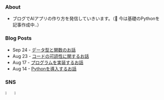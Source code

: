 ### About

- ブログでAIアプリの作り方を発信していきいます。（🔰 今は基礎のPythonを記事作成中..）


### Blog Posts

- Sep 24 - [データ型と関数のお話](https://juvet-ai.com/not-scared-anymore-python/)
- Aug 23 - [コードの可読性に関するお話](https://juvet-ai.com/only-way-to-avoid-mistake-python/)
- Aug 17 - [プログラムを実装するお話](https://juvet-ai.com/speed-python/)
- Aug 14 - [Pythonを導入するお話](https://juvet-ai.com/easy-way-ai/)


### SNS
[<img src="https://user-images.githubusercontent.com/91817942/135741919-1da03211-38b2-4837-8eee-a67559242d62.png" alt="alt text" width="5%" height="5%">](https://juvet-ai.com) [<img src="https://user-images.githubusercontent.com/91817942/135741829-0ae80e46-e8f4-478a-9c50-054e5200dd27.png" alt="alt text" width="5%" height="5%">](https://twitter.com/AI_JUVET)
